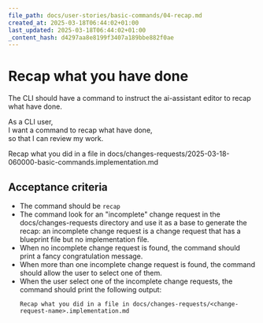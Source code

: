 ```yaml
---
file_path: docs/user-stories/basic-commands/04-recap.md
created_at: 2025-03-18T06:44:02+01:00
last_updated: 2025-03-18T06:44:02+01:00
_content_hash: d4297aa8e8199f3407a189bbe882f0ae
---
```


# Recap what you have done
The CLI should have a command to instruct the ai-assistant editor to recap what have done.

As a CLI user,  
I want a command to recap what have done,  
so that I can review my work.

Recap what you did in a file in docs/changes-requests/2025-03-18-060000-basic-commands.implementation.md

## Acceptance criteria
- The command should be `recap`
- The command look for an "incomplete" change request in the docs/changes-requests directory and use it as a base to generate the recap: an incomplete change request is a change request that has a blueprint file but no implementation file.
- When no incomplete change request is found, the command should print a fancy congratulation message.
- When more than one incomplete change request is found, the command should allow the user to select one of them.
- When the user select one of the incomplete change requests, the command should print the following output:
  ```
  Recap what you did in a file in docs/changes-requests/<change-request-name>.implementation.md
  ```